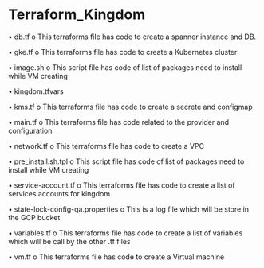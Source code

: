 # Terraform_Kingdom
 
•	db.tf
  o	This terraforms file has code to create a spanner instance and DB.
  
•	gke.tf
  o	This terraforms file has code to create a Kubernetes cluster
  
•	image.sh
  o	This script file has code of list of packages need to install while VM creating 
  
•	kingdom.tfvars

•	kms.tf
  o	This terraforms file has code to create a secrete and configmap 
  
•	main.tf 
  o	This terraforms file has code related to the provider and configuration 
  
•	network.tf
  o	This terraforms file has code to create a VPC
  
•	pre_install.sh.tpl
  o	This script file has code of list of packages need to install while VM creating 
  
•	service-account.tf
  o	This terraforms file has code to create a list of services accounts for kingdom
  
•	state-lock-config-qa.properties
  o	This is a log file which will be store in the GCP bucket 
  
•	variables.tf
  o	This terraforms file has code to create a list of variables which will be call by the other .tf files 
  
•	vm.tf
  o	This terraforms file has code to create a Virtual machine 
